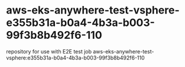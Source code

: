 # aws-eks-anywhere-test-vsphere-e355b31a-b0a4-4b3a-b003-99f3b8b492f6-110
repository for use with E2E test job aws-eks-anywhere-test-vsphere:e355b31a-b0a4-4b3a-b003-99f3b8b492f6-110
